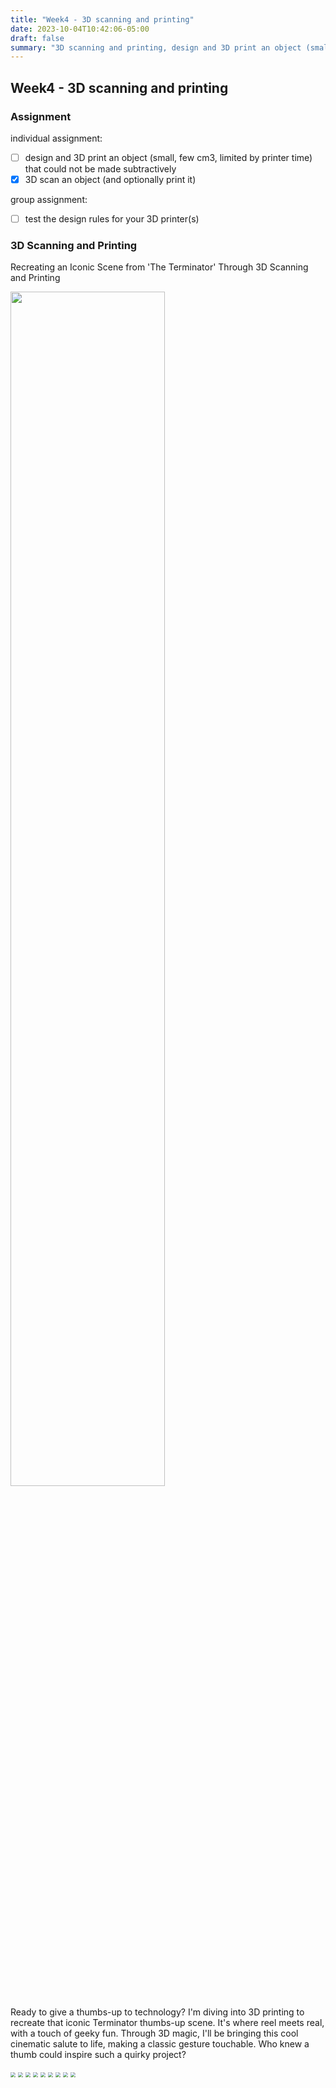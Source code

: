 ```yaml
---
title: "Week4 - 3D scanning and printing"
date: 2023-10-04T10:42:06-05:00
draft: false
summary: "3D scanning and printing, design and 3D print an object (small, few cm3, limited by printer time) that could not be made subtractively"
---
```


## Week4 - 3D scanning and printing

### Assignment

individual assignment:</br>

- [ ] design and 3D print an object (small, few cm3, limited by printer time) that could not be made subtractively
- [x] 3D scan an object (and optionally print it)

group assignment:</br>

- [ ] test the design rules for your 3D printer(s)

### 3D Scanning and Printing

Recreating an Iconic Scene from 'The Terminator' Through 3D Scanning and Printing

<img src="../assets/week4/thumbs-up-terminator.gif" style="width:70%;" />

Ready to give a thumbs-up to technology? I'm diving into 3D printing to recreate that iconic Terminator thumbs-up scene. It's where reel meets real, with a touch of geeky fun. Through 3D magic, I'll be bringing this cool cinematic salute to life, making a classic gesture touchable. Who knew a thumb could inspire such a quirky project?

<img src="../assets/week4/1.png" style="zoom:50%;" />
<img src="../assets/week4/2.jpg" style="zoom:50%;" />
<img src="../assets/week4/3.jpg" style="zoom:50%;" />
<img src="../assets/week4/5.jpg" style="zoom:50%;" />
<img src="../assets/week4/6.png" style="zoom:50%;" />
<img src="../assets/week4/7.png" style="zoom:50%;" />
<img src="../assets/week4/8.png" style="zoom:50%;" />
<img src="../assets/week4/9.png" style="zoom:50%;" />
<img src="../assets/week4/10.jpg" style="zoom:50%;" />